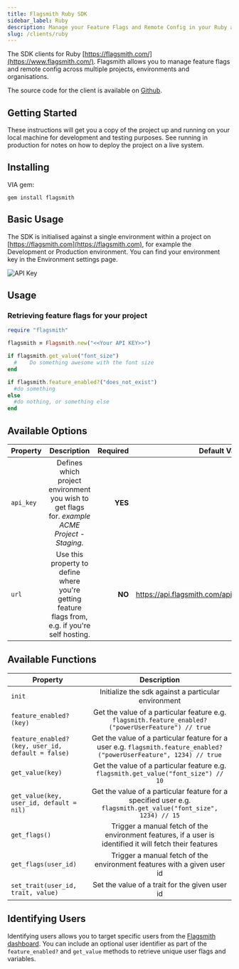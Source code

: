 ```yaml
---
title: Flagsmith Ruby SDK
sidebar_label: Ruby
description: Manage your Feature Flags and Remote Config in your Ruby applications.
slug: /clients/ruby
---
```


The SDK clients for Ruby [https://flagsmith.com/](https://www.flagsmith.com/). Flagsmith allows you to manage feature
flags and remote config across multiple projects, environments and organisations.

The source code for the client is available on [Github](https://github.com/flagsmith/flagsmith-ruby-client).

## Getting Started

These instructions will get you a copy of the project up and running on your local machine for development and testing
purposes. See running in production for notes on how to deploy the project on a live system.

## Installing

VIA gem:

`gem install flagsmith`

## Basic Usage

The SDK is initialised against a single environment within a project on [https://flagsmith.com](https://flagsmith.com),
for example the Development or Production environment. You can find your environment key in the Environment settings
page.

![API Key](/img/api-key.png)

## Usage

### Retrieving feature flags for your project

```ruby
require "flagsmith"

flagsmith = Flagsmith.new("<<Your API KEY>>")

if flagsmith.get_value("font_size")
  #    Do something awesome with the font size
end

if flagsmith.feature_enabled?("does_not_exist")
  #do something
else
  #do nothing, or something else
end
```

## Available Options

| Property  |                                            Description                                            | Required |                       Default Value |   Environment Key |
| --------- | :-----------------------------------------------------------------------------------------------: | -------: | ----------------------------------: | ----------------: |
| `api_key` |  Defines which project environment you wish to get flags for. _example ACME Project - Staging._   |  **YES** |                                null | FLAGSMITH_API_KEY |
| `url`     | Use this property to define where you're getting feature flags from, e.g. if you're self hosting. |   **NO** | <https://api.flagsmith.com/api/v1/> |     FLAGSMITH_URL |

## Available Functions

| Property                                          |                                                     Description                                                      |
| ------------------------------------------------- | :------------------------------------------------------------------------------------------------------------------: |
| `init`                                            |                                 Initialize the sdk against a particular environment                                  |
| `feature_enabled?(key)`                           |         Get the value of a particular feature e.g. `flagsmith.feature_enabled?("powerUserFeature") // true`          |
| `feature_enabled?(key, user_id, default = false)` | Get the value of a particular feature for a user e.g. `flagsmith.feature_enabled?("powerUserFeature", 1234) // true` |
| `get_value(key)`                                  |                 Get the value of a particular feature e.g. `flagsmith.get_value("font_size") // 10`                  |
| `get_value(key, user_id, default = nil)`          |    Get the value of a particular feature for a specified user e.g. `flagsmith.get_value("font_size", 1234) // 15`    |
| `get_flags()`                                     |       Trigger a manual fetch of the environment features, if a user is identified it will fetch their features       |
| `get_flags(user_id)`                              |                       Trigger a manual fetch of the environment features with a given user id                        |
| `set_trait(user_id, trait, value)`                |                                    Set the value of a trait for the given user id                                    |

## Identifying Users

Identifying users allows you to target specific users from the [Flagsmith dashboard](https://www.flagsmith.com/). You
can include an optional user identifier as part of the `feature_enabled?` and `get_value` methods to retrieve unique
user flags and variables.
